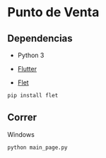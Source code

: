# Punto de Venta

## Dependencias

- Python 3

- [Flutter](https://docs.flutter.dev/get-started/install)

- [Flet](https://flet.dev/docs/)

```bash
pip install flet
```

## Correr

Windows

```bash
python main_page.py
```
